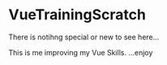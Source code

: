 # VueTrainingScratch
There is notihng special or new to see here...

This is me improving my Vue Skills.
...enjoy
